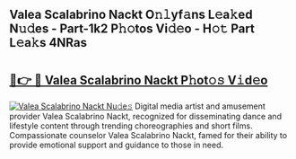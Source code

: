 ## Valea Scalabrino Nackt O𝚗𝚕yf𝚊ns L𝚎a𝚔ed N𝚞𝚍es - Part-1k2 P𝚑𝚘tos Vi𝚍𝚎o - H𝚘𝚝 Part L𝚎a𝚔s 4NRas

# <h2><a href="http://kf8g4b.oniu.top/?m=Valea+Scalabrino+Nackt">🔗👉 🔴 Valea Scalabrino Nackt P𝚑ot𝚘𝚜 V𝚒d𝚎o</a></h2>

[![Valea Scalabrino Nackt Nu𝚍e𝚜](https://i.imgur.com/0qMVB7G.gif)](http://kf8g4b.oniu.top/?m=Valea+Scalabrino+Nackt)
Digital media artist and amusement provider Valea Scalabrino Nackt, recognized for disseminating dance and lifestyle content through trending choreographies and short films. Compassionate counselor Valea Scalabrino Nackt, famed for their ability to provide emotional support and guidance to those in need.  
